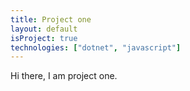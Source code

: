 ```yaml
---
title: Project one
layout: default
isProject: true
technologies: ["dotnet", "javascript"]
---
```

Hi there, I am project one.
